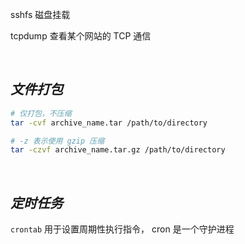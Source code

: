 

sshfs 磁盘挂载

tcpdump 查看某个网站的 TCP 通信



</br>

## _文件打包_

```bash
# 仅打包，不压缩
tar -cvf archive_name.tar /path/to/directory

# -z 表示使用 gzip 压缩
tar -czvf archive_name.tar.gz /path/to/directory
```

</br>

## _定时任务_

`crontab` 用于设置周期性执行指令， cron 是一个守护进程
